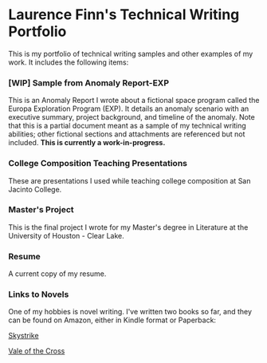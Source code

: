 # Laurence Finn's Technical Writing Portfolio
This is my portfolio of technical writing samples and other examples of my work. It includes the following items:

### [WIP] Sample from Anomaly Report-EXP
This is an Anomaly Report I wrote about a fictional space program called the Europa Exploration Program (EXP). It details an anomaly scenario with an executive summary, project background, and timeline of the anomaly. Note that this is a partial document meant as a sample of my technical writing abilities; other fictional sections and attachments are referenced but not included. **This is currently a work-in-progress.**

### College Composition Teaching Presentations
These are presentations I used while teaching college composition at San Jacinto College.

### Master's Project
This is the final project I wrote for my Master's degree in Literature at the University of Houston - Clear Lake. 

### Resume
A current copy of my resume.

### Links to Novels
One of my hobbies is novel writing. I've written two books so far, and they can be found on Amazon, either in Kindle format or Paperback:

[Skystrike](https://www.amazon.com/Skystrike-Laurence-Finn-ebook/dp/B07QD2DYBV/ref=tmm_kin_swatch_0?_encoding=UTF8&qid=1592498357&sr=1-1-70f7c15d-07d8-466a-b325-4be35d7258cc)

[Vale of the Cross](https://www.amazon.com/dp/B015NLSANE/ref=cm_sw_em_r_mt_dp_U_eL56EbXABA11E)

